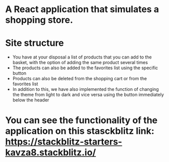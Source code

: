# A React application that simulates a shopping store.
# Site structure
  - You have at your disposal a list of products that you can add to the basket, with the option of adding the same product several times
  - The products can also be added to the favorites list using the specific button
  - Products can also be deleted from the shopping cart or from the favorites list
  - In addition to this, we have also implemented the function of changing the theme from light to dark and vice versa using the button immediately below the header
# You can see the functionality of the application on this stasckblitz link: https://stackblitz-starters-kavza8.stackblitz.io/




